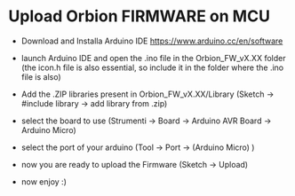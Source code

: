 # Upload Orbion FIRMWARE on MCU

- Download and Installa Arduino IDE https://www.arduino.cc/en/software
- launch Arduino IDE and open the .ino file in the Orbion_FW_vX.XX folder (the icon.h file is also essential, so include it in the folder where the .ino file is also)
- Add the .ZIP libraries present in Orbion_FW_vX.XX/Library (Sketch -> #include library -> add library from .zip)
- select the board to use (Strumenti -> Board -> Arduino AVR Board -> Arduino Micro)
- select the port of your arduino (Tool -> Port -> (Arduino Micro) )
- now you are ready to upload the Firmware (Sketch -> Upload)

- now enjoy :)
